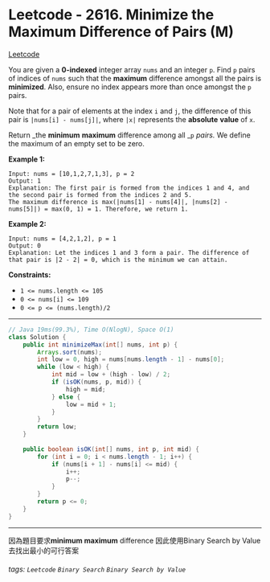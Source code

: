 # Leetcode - 2616. Minimize the Maximum Difference of Pairs (M)

[Leetcode](https://leetcode.com/problems/minimize-the-maximum-difference-of-pairs/description/)

You are given a **0-indexed** integer array `nums` and an integer `p`. Find `p` pairs of indices of `nums` such that the **maximum** difference amongst all the pairs is **minimized**. Also, ensure no index appears more than once amongst the `p` pairs.

Note that for a pair of elements at the index `i` and `j`, the difference of this pair is `|nums[i] - nums[j]|`, where `|x|` represents the **absolute** **value** of `x`.

Return _the **minimum** **maximum** difference among all _`p` _pairs._ We define the maximum of an empty set to be zero.

**Example 1:**
```
Input: nums = [10,1,2,7,1,3], p = 2
Output: 1
Explanation: The first pair is formed from the indices 1 and 4, and the second pair is formed from the indices 2 and 5. 
The maximum difference is max(|nums[1] - nums[4]|, |nums[2] - nums[5]|) = max(0, 1) = 1. Therefore, we return 1.
```
**Example 2:**
```
Input: nums = [4,2,1,2], p = 1
Output: 0
Explanation: Let the indices 1 and 3 form a pair. The difference of that pair is |2 - 2| = 0, which is the minimum we can attain.
```
**Constraints:**

-   `1 <= nums.length <= 105`
-   `0 <= nums[i] <= 109`
-   `0 <= p <= (nums.length)/2`

---
```java
// Java 19ms(99.3%), Time O(NlogN), Space O(1)
class Solution {
    public int minimizeMax(int[] nums, int p) {
        Arrays.sort(nums);
        int low = 0, high = nums[nums.length - 1] - nums[0];
        while (low < high) {
            int mid = low + (high - low) / 2;
            if (isOK(nums, p, mid)) {
                high = mid;
            } else {
                low = mid + 1;
            }
        }
        return low;
    }
    
    public boolean isOK(int[] nums, int p, int mid) {
        for (int i = 0; i < nums.length - 1; i++) {
            if (nums[i + 1] - nums[i] <= mid) {
                i++;
                p--;
            }
        }
        return p <= 0;
    }
}
```
---

因為題目要求**minimum maximum** difference
因此使用Binary Search by Value去找出最小的可行答案


###### tags: `Leetcode` `Binary Search` `Binary Search by Value`